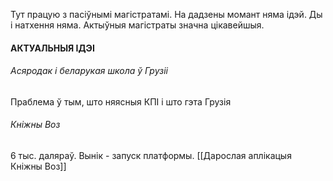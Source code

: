 Тут працую з пасіўнымі магістратамі.
На дадзены момант няма ідэй. Ды і натхення няма.
Актыўныя магістраты значна цікавейшыя.

#### АКТУАЛЬНЫЯ ІДЭІ
###### Асяродак і беларукая школа ў Грузіі
Праблема ў тым, што няясныя КПІ і што гэта Грузія

###### Кніжны Воз
6 тыс. даляраў. Вынік - запуск платформы.
[[Дарослая аплікацыя Кніжны Воз]]
